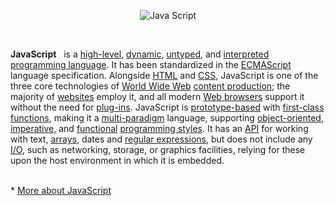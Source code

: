 <p align="center">
<img src="https://c1.staticflickr.com/3/2498/3735965832_87e1a439c0.jpg" alt="Java Script" />
</p>
<br/>
<p>
    <b>JavaScript</b>
   is a <a href="https://en.wikipedia.org/wiki/High-level_programming_language" title="High-level programming language">high-level</a>, <a href="https://en.wikipedia.org/wiki/Dynamic_programming_language" title="Dynamic programming language">dynamic</a>, <a href="https://en.wikipedia.org/wiki/Untyped_language" class="mw-redirect" title="Untyped language">untyped</a>, and <a href="https://en.wikipedia.org/wiki/Interpreted_language" title="Interpreted language">interpreted</a> <a href="/wiki/Programming_language" title="Programming language">programming language</a>.<sup id="cite_ref-FOOTNOTEFlanagan20111_7-0" class="reference"></sup> It has been standardized in the <a href="https://en.wikipedia.org/wiki/ECMAScript" title="ECMAScript">ECMAScript</a> language specification.<sup id="cite_ref-FOOTNOTEFlanagan20112_8-0" class="reference"></sup> Alongside <a href="https://en.wikipedia.org/wiki/HTML" title="HTML">HTML</a> and <a href="https://en.wikipedia.org/wiki/CSS" class="mw-redirect" title="CSS">CSS</a>, JavaScript is one of the three core technologies of <a href="https://en.wikipedia.org/wiki/World_Wide_Web" title="World Wide Web">World Wide Web</a> <a href="https://en.wikipedia.org/wiki/Content_engineering" class="mw-redirect" title="Content engineering">content production</a>; the majority of <a href="https://en.wikipedia.org/wiki/Website" title="Website">websites</a> employ it, and all modern <a href="https://en.wikipedia.org/wiki/Web_browser" title="Web browser">Web browsers</a> support it without the need for <a href="https://en.wikipedia.org/wiki/Browser_extension" title="Browser extension">plug-ins</a>.<sup id="cite_ref-FOOTNOTEFlanagan20111_7-1" class="reference"></sup> JavaScript is <a href="https://en.wikipedia.org/wiki/Prototype-based_programming" title="Prototype-based programming">prototype-based</a> with <a href="https://en.wikipedia.org/wiki/First-class_function" title="First-class function">first-class functions</a>, making it a <a href="https://en.wikipedia.org/wiki/Multi-paradigm" class="mw-redirect" title="Multi-paradigm">multi-paradigm</a> language, supporting <a href="https://en.wikipedia.org/wiki/Object-oriented_programming" title="Object-oriented programming">object-oriented</a>,<sup id="cite_ref-ECMA-262_9-0" class="reference"></sup> <a href="https://en.wikipedia.org/wiki/Imperative_programming" title="Imperative programming">imperative</a>, and <a href="https://en.wikipedia.org/wiki/Functional_programming" title="Functional programming">functional</a> <a href="https://en.wikipedia.org/wiki/Programming_paradigm" title="Programming paradigm">programming styles</a>.<sup id="cite_ref-FOOTNOTEFlanagan20111_7-2" class="reference"></sup> It has an <a href="https://en.wikipedia.org/wiki/Application_programming_interface" title="Application programming interface">API</a> for working with text, <a href="https://en.wikipedia.org/wiki/Array_data_type" title="Array data type">arrays</a>, dates and <a href="https://en.wikipedia.org/wiki/Regular_expression" title="Regular expression">regular expressions</a>, but does not include any <a href="https://en.wikipedia.org/wiki/Input/output" title="Input/output">I/O</a>, such as networking, storage, or graphics facilities, relying for these upon the host environment in which it is embedded.</p>
   <br/>
 * <a href="https://en.wikipedia.org/wiki/JavaScript">More about JavaScript</a>
